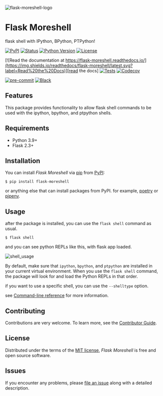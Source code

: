 ![flask-moreshell-logo](https://github.com/TGoddessana/flask-moreshell/assets/88619089/804d2934-be56-4ea7-8ad8-9c787d5b2dd2)

# Flask Moreshell

flask shell with IPython, BPython, PTPython!

[![PyPI](https://img.shields.io/pypi/v/flask-moreshell.svg)][pypi_]
[![Status](https://img.shields.io/pypi/status/flask-moreshell.svg)][status]
[![Python Version](https://img.shields.io/pypi/pyversions/flask-moreshell)][python version]
[![License](https://img.shields.io/pypi/l/flask-moreshell)][license]

[![Read the documentation at https://flask-moreshell.readthedocs.io/](https://img.shields.io/readthedocs/flask-moreshell/latest.svg?label=Read%20the%20Docs)][read the docs]
[![Tests](https://github.com/tgoddessana/flask-moreshell/workflows/Tests/badge.svg)][tests]
[![Codecov](https://codecov.io/gh/tgoddessana/flask-moreshell/branch/main/graph/badge.svg)][codecov]

[![pre-commit](https://img.shields.io/badge/pre--commit-enabled-brightgreen?logo=pre-commit&logoColor=white)][pre-commit]
[![Black](https://img.shields.io/badge/code%20style-black-000000.svg)][black]

[pypi_]: https://pypi.org/project/flask-moreshell/
[status]: https://pypi.org/project/flask-moreshell/
[python version]: https://pypi.org/project/flask-moreshell
[read the docs]: https://flask-moreshell.readthedocs.io/
[tests]: https://github.com/tgoddessana/flask-moreshell/actions?workflow=Tests
[codecov]: https://app.codecov.io/gh/tgoddessana/flask-moreshell
[pre-commit]: https://github.com/pre-commit/pre-commit
[black]: https://github.com/psf/black

## Features

This package provides functionality to allow flask shell commands to be used with the ipython, bpython, and ptpython
shells.

## Requirements

- Python 3.9+
- Flask 2.3+

## Installation

You can install _Flask Moreshell_ via [pip] from [PyPI]:

```console
$ pip install flask-moreshell
```

or anything else that can install packages from PyPI. for example, [poetry](https://python-poetry.org/)
or [pipenv](https://pipenv.pypa.io/en/latest/).

## Usage

after the package is installed, you can use the `flask shell` command as usual.

```shell
$ flask shell
```

and you can see python REPLs like this, with flask app loaded.

![shell_usage](https://github.com/TGoddessana/flask-moreshell/assets/88619089/fdbdb4de-1f18-48fd-84da-d7dae2eb88ad)

By default, make sure that `ipython`, `bpython`, and `ptpython` are installed in your current virtual environment. When
you
use the `flask shell` command, the package will look for and load the Python REPLs in that order.

if you want to use a specific shell, you can use the `--shelltype` option.

see [Command-line reference] for more information.

## Contributing

Contributions are very welcome.
To learn more, see the [Contributor Guide].

## License

Distributed under the terms of the [MIT license][license],
_Flask Moreshell_ is free and open source software.

## Issues

If you encounter any problems,
please [file an issue] along with a detailed description.

[pypi]: https://pypi.org/
[file an issue]: https://github.com/tgoddessana/flask-moreshell/issues
[pip]: https://pip.pypa.io/

<!-- github-only -->

[license]: https://github.com/tgoddessana/flask-moreshell/blob/main/LICENSE
[contributor guide]: https://github.com/tgoddessana/flask-moreshell/blob/main/CONTRIBUTING.md
[command-line reference]: https://flask-moreshell.readthedocs.io/en/latest/usage.html
